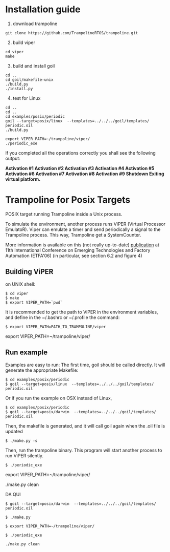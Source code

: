 
# Installation guide

1. download trampoline
```
git clone https://github.com/TrampolineRTOS/trampoline.git
```
2. build viper
```
cd viper
make
```

3. build and install goil
```
cd ..
cd goil/makefile-unix
./build.py
./install.py
```
4. test for Linux
```
cd ..
cd ..
cd examples/posix/periodic
goil --target=posix/linux  --templates=../../../goil/templates/ periodic.oil 
./build.py

export VIPER_PATH=~/trampoline/viper/
./periodic_exe
```

If you completed all the operations correctly you shall see the following output:

**Activation #1
Activation #2
Activation #3
Activation #4
Activation #5
Activation #6
Activation #7
Activation #8
Activation #9
Shutdown
Exiting virtual platform.**


# Trampoline for Posix Targets

POSIX target running Trampoline inside a Unix process. 

To simulate the environment, another process runs ViPER (Virtual Processor EmulatoR). Viper can emulate a timer and send periodically a signal to the Trampoline process. This way, Trampoline get a SystemCounter.

More information is available on this (not really up-to-date) [publication](http://trampoline.rts-software.org/IMG/pdf/trampoline.pdf) at 11th International Conference on Emerging Technologies and Factory Automation (ETFA'06) (in particular, see section 6.2 and figure 4)

## Building ViPER
on UNIX shell:

    $ cd viper
    $ make
    $ export VIPER_PATH=`pwd`

It is recommended to get the path to ViPER in the environment variables, and define in the ~/.bashrc or ~/.profile the command:

    $ export VIPER_PATH=PATH_TO_TRAMPOLINE/viper

export VIPER_PATH=~/trampoline/viper/

## Run example

Examples are easy to run:
The first time, goil should be called directly. It will generate the appropriate Makefile:

    $ cd examples/posix/periodic
    $ goil --target=posix/linux  --templates=../../../goil/templates/ periodic.oil

Or if you run the example on OSX instead of Linux, 

    $ cd examples/posix/periodic
    $ goil --target=posix/darwin  --templates=../../../goil/templates/ periodic.oil

Then, the makefile is generated, and it will call goil again when the .oil file is updated

    $ ./make.py -s

Then, run the trampoline binary. This program will start another process to run ViPER silently.

    $ ./periodic_exe


export VIPER_PATH=~/trampoline/viper/

./make.py clean



DA QUI

```
$ goil --target=posix/darwin  --templates=../../../goil/templates/ periodic.oil
```

```
$ ./make.py
```

```
$ export VIPER_PATH=~/trampoline/viper/
```

```
$ ./periodic_exe
```

```
./make.py clean
```



